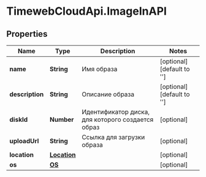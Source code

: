 # TimewebCloudApi.ImageInAPI

## Properties

Name | Type | Description | Notes
------------ | ------------- | ------------- | -------------
**name** | **String** | Имя образа | [optional] [default to &#39;&#39;]
**description** | **String** | Описание образа | [optional] [default to &#39;&#39;]
**diskId** | **Number** | Идентификатор диска, для которого создается образ | [optional] 
**uploadUrl** | **String** | Cсылка для загрузки образа | [optional] 
**location** | [**Location**](Location.md) |  | [optional] 
**os** | [**OS**](OS.md) |  | [optional] 


